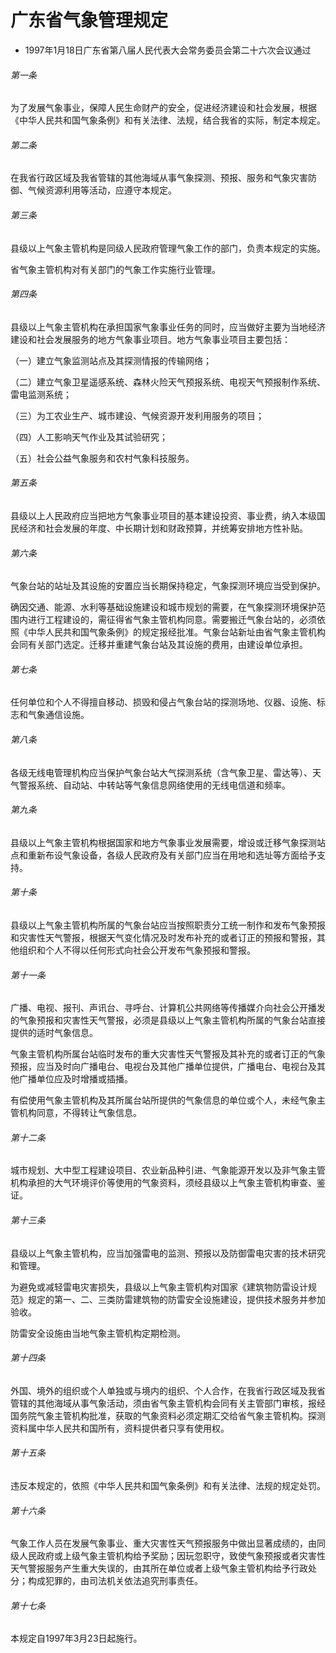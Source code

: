 # 广东省气象管理规定

- 1997年1月18日广东省第八届人民代表大会常务委员会第二十六次会议通过

<!-- INFO END -->

###### 第一条

为了发展气象事业，保障人民生命财产的安全，促进经济建设和社会发展，根据《中华人民共和国气象条例》和有关法律、法规，结合我省的实际，制定本规定。

###### 第二条

在我省行政区域及我省管辖的其他海域从事气象探测、预报、服务和气象灾害防御、气候资源利用等活动，应遵守本规定。

###### 第三条

县级以上气象主管机构是同级人民政府管理气象工作的部门，负责本规定的实施。

省气象主管机构对有关部门的气象工作实施行业管理。

###### 第四条

县级以上气象主管机构在承担国家气象事业任务的同时，应当做好主要为当地经济建设和社会发展服务的地方气象事业项目。地方气象事业项目主要包括：

（一）建立气象监测站点及其探测情报的传输网络；

（二）建立气象卫星遥感系统、森林火险天气预报系统、电视天气预报制作系统、雷电监测系统；

（三）为工农业生产、城市建设、气候资源开发利用服务的项目；

（四）人工影响天气作业及其试验研究；

（五）社会公益气象服务和农村气象科技服务。

###### 第五条

县级以上人民政府应当把地方气象事业项目的基本建设投资、事业费，纳入本级国民经济和社会发展的年度、中长期计划和财政预算，并统筹安排地方性补贴。

###### 第六条

气象台站的站址及其设施的安置应当长期保持稳定，气象探测环境应当受到保护。

确因交通、能源、水利等基础设施建设和城市规划的需要，在气象探测环境保护范围内进行工程建设的，需征得省气象主管机构同意。需要搬迁气象台站的，必须依照《中华人民共和国气象条例》的规定报经批准。气象台站新址由省气象主管机构会同有关部门选定。迁移并重建气象台站及其设施的费用，由建设单位承担。

###### 第七条

任何单位和个人不得擅自移动、损毁和侵占气象台站的探测场地、仪器、设施、标志和气象通信设施。

###### 第八条

各级无线电管理机构应当保护气象台站大气探测系统（含气象卫星、雷达等）、天气警报系统、自动站、中转站等气象信息网络使用的无线电信道和频率。

###### 第九条

县级以上气象主管机构根据国家和地方气象事业发展需要，增设或迁移气象探测站点和重新布设气象设备，各级人民政府及有关部门应当在用地和选址等方面给予支持。

###### 第十条

县级以上气象主管机构所属的气象台站应当按照职责分工统一制作和发布气象预报和灾害性天气警报，根据天气变化情况及时发布补充的或者订正的预报和警报，其他组织和个人不得以任何形式向社会公开发布气象预报和警报。

###### 第十一条

广播、电视、报刊、声讯台、寻呼台、计算机公共网络等传播媒介向社会公开播发的气象预报和灾害性天气警报，必须是县级以上气象主管机构所属的气象台站直接提供的适时气象信息。

气象主管机构所属台站临时发布的重大灾害性天气警报及其补充的或者订正的气象预报，应当及时向广播电台、电视台及其他广播单位提供，广播电台、电视台及其他广播单位应及时增播或插播。

有偿使用气象主管机构及其所属台站所提供的气象信息的单位或个人，未经气象主管机构同意，不得转让气象信息。

###### 第十二条

城市规划、大中型工程建设项目、农业新品种引进、气象能源开发以及非气象主管机构承担的大气环境评价等使用的气象资料，须经县级以上气象主管机构审查、鉴证。

###### 第十三条

县级以上气象主管机构，应当加强雷电的监测、预报以及防御雷电灾害的技术研究和管理。

为避免或减轻雷电灾害损失，县级以上气象主管机构对国家《建筑物防雷设计规范》规定的第一、二、三类防雷建筑物的防雷安全设施建设，提供技术服务并参加验收。

防雷安全设施由当地气象主管机构定期检测。

###### 第十四条

外国、境外的组织或个人单独或与境内的组织、个人合作，在我省行政区域及我省管辖的其他海域从事气象活动，须由省气象主管机构会同有关主管部门审核，报经国务院气象主管机构批准，获取的气象资料必须定期汇交给省气象主管机构。探测资料属中华人民共和国所有，资料提供者只享有使用权。

###### 第十五条

违反本规定的，依照《中华人民共和国气象条例》和有关法律、法规的规定处罚。

###### 第十六条

气象工作人员在发展气象事业、重大灾害性天气预报服务中做出显著成绩的，由同级人民政府或上级气象主管机构给予奖励；因玩忽职守，致使气象预报或者灾害性天气警报服务产生重大失误的，由其所在单位或者上级气象主管机构给予行政处分；构成犯罪的，由司法机关依法追究刑事责任。

###### 第十七条

本规定自1997年3月23日起施行。
